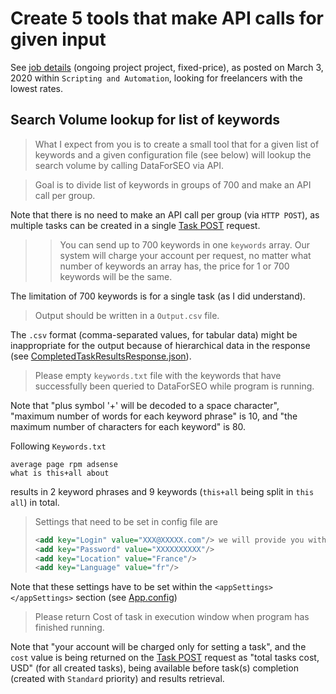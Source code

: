# Create 5 tools that make API calls for given input

See [job details](docs/job-details.pdf) (ongoing project project, fixed-price), as posted on March 3, 2020 within `Scripting and Automation`, looking for freelancers with the lowest rates.

## Search Volume lookup for list of keywords

> What I expect from you is to create a small tool that for a given list of keywords and a given configuration file (see below) will lookup the search volume by calling DataForSEO via API. 



> Goal is to divide list of keywords in groups of 700 and make an API call per group. 

Note that there is no need to make an API call per group (via `HTTP POST`), as multiple tasks can be created in a single [Task POST](https://docs.dataforseo.com/v3/keywords_data/google/search_volume/task_post) request. 

>> You can send up to 700 keywords in one `keywords` array. Our system will charge your account per request, no matter what number of keywords an array has, the price for 1 or 700 keywords will be the same.

The limitation of 700 keywords is for a single task (as I did understand).

> Output should be written in a `Output.csv` file.

The `.csv` format (comma-separated values, for tabular data) might be inappropriate for the output because of hierarchical data in the response (see [CompletedTaskResultsResponse.json](src/DataForSeo.SearchVolume/CompletedTaskResultsResponse.json)).

> Please empty `keywords.txt` file with the keywords that have successfully been queried to DataForSEO while program is running.

Note that "plus symbol '+' will be decoded to a space character", "maximum number of words for each keyword phrase" is 10, and "the maximum number of characters for each keyword" is 80.

Following `Keywords.txt`

```
average page rpm adsense
what is this+all about
```

results in 2 keyword phrases and 9 keywords (`this+all` being split in `this all`) in total.

> Settings that need to be set in config file are
> ```xml
> <add key="Login" value="XXX@XXXXX.com"/> we will provide you with
> <add key="Password" value="XXXXXXXXXX"/>
> <add key="Location" value="France"/>
> <add key="Language" value="fr"/>
> ```

Note that these settings have to be set within the `<appSettings></appSettings>` section (see [App.config](src/DataForSeo.SearchVolume/App.config))

> Please return Cost of task in execution window when program has finished running.

Note that "your account will be charged only for setting a task", and the `cost` value is being returned on the [Task POST](https://docs.dataforseo.com/v3/keywords_data/google/search_volume/task_post) request as "total tasks cost, USD" (for all created tasks), being available before task(s) completion (created with `Standard` priority) and results retrieval.